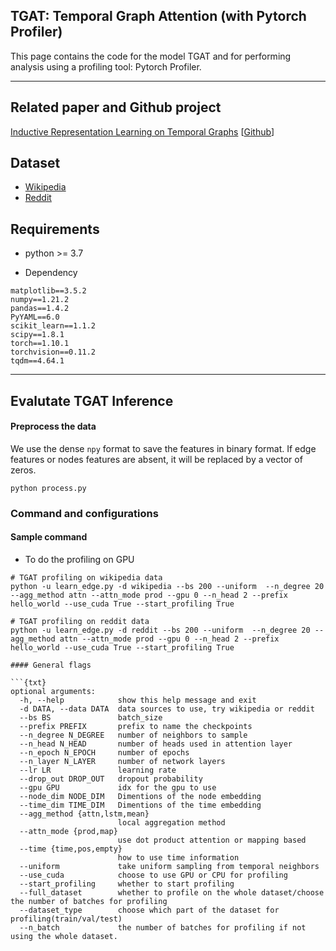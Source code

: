 ## TGAT: Temporal Graph Attention (with Pytorch Profiler)

This page contains the code for the model TGAT and for performing analysis using a profiling tool: Pytorch Profiler.

---

## Related paper and Github project

[Inductive Representation Learning on Temporal Graphs](https://arxiv.org/abs/2002.07962) [[Github](https://github.com/StatsDLMathsRecomSys/Inductive-representation-learning-on-temporal-graphs#inductive-representation-learning-on-temporal-graphs-iclr-2020)]

## Dataset

- [Wikipedia](http://snap.stanford.edu/jodie/wikipedia.csv)
- [Reddit](http://snap.stanford.edu/jodie/reddit.csv)

## Requirements

* python >= 3.7

* Dependency

```{bash}
matplotlib==3.5.2
numpy==1.21.2
pandas==1.4.2
PyYAML==6.0
scikit_learn==1.1.2
scipy==1.8.1
torch==1.10.1
torchvision==0.11.2
tqdm==4.64.1
```

---

## Evalutate TGAT Inference


#### Preprocess the data
We use the dense `npy` format to save the features in binary format. If edge features or nodes features are absent, it will be replaced by a vector of zeros. 
```{bash}
python process.py 
```

### Command and configurations

#### Sample command

* To do the profiling on GPU
```{bash}
# TGAT profiling on wikipedia data
python -u learn_edge.py -d wikipedia --bs 200 --uniform  --n_degree 20 --agg_method attn --attn_mode prod --gpu 0 --n_head 2 --prefix hello_world --use_cuda True --start_profiling True

# TGAT profiling on reddit data
python -u learn_edge.py -d reddit --bs 200 --uniform  --n_degree 20 --agg_method attn --attn_mode prod --gpu 0 --n_head 2 --prefix hello_world --use_cuda True --start_profiling True

#### General flags

```{txt}
optional arguments:
  -h, --help            show this help message and exit
  -d DATA, --data DATA  data sources to use, try wikipedia or reddit
  --bs BS               batch_size
  --prefix PREFIX       prefix to name the checkpoints
  --n_degree N_DEGREE   number of neighbors to sample
  --n_head N_HEAD       number of heads used in attention layer
  --n_epoch N_EPOCH     number of epochs
  --n_layer N_LAYER     number of network layers
  --lr LR               learning rate
  --drop_out DROP_OUT   dropout probability
  --gpu GPU             idx for the gpu to use
  --node_dim NODE_DIM   Dimentions of the node embedding
  --time_dim TIME_DIM   Dimentions of the time embedding
  --agg_method {attn,lstm,mean}
                        local aggregation method
  --attn_mode {prod,map}
                        use dot product attention or mapping based
  --time {time,pos,empty}
                        how to use time information
  --uniform             take uniform sampling from temporal neighbors
  --use_cuda            choose to use GPU or CPU for profiling
  --start_profiling     whether to start profiling
  --full_dataset        whether to profile on the whole dataset/choose the number of batches for profiling
  --dataset_type        choose which part of the dataset for profiling(train/val/test)
  --n_batch             the number of batches for profiling if not using the whole dataset.
```




